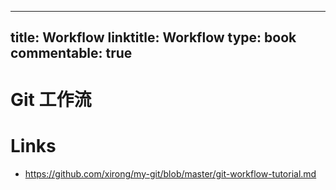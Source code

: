 
---
title: Workflow
linktitle: Workflow
type: book
commentable: true
---

# Git 工作流

# Links

- https://github.com/xirong/my-git/blob/master/git-workflow-tutorial.md

    